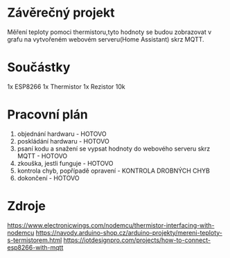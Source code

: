 # Závěrečný projekt
Měření teploty pomoci thermistoru,tyto hodnoty se budou zobrazovat v grafu na vytvořeném webovém serveru(Home Assistant) skrz MQTT. 

# Součástky
1x ESP8266
1x Thermistor
1x Rezistor 10k 

# Pracovní plán
1. objednání hardwaru - HOTOVO
2. poskládání hardwaru - HOTOVO
3. psaní kodu a snažení se vypsat hodnoty do webového serveru skrz MQTT - HOTOVO
4. zkouška, jestli funguje - HOTOVO
5. kontrola chyb, popřípadě opravení - KONTROLA DROBNÝCH CHYB
6. dokončení - HOTOVO

# Zdroje
https://www.electronicwings.com/nodemcu/thermistor-interfacing-with-nodemcu
https://navody.arduino-shop.cz/arduino-projekty/mereni-teploty-s-termistorem.html
https://iotdesignpro.com/projects/how-to-connect-esp8266-with-mqtt


